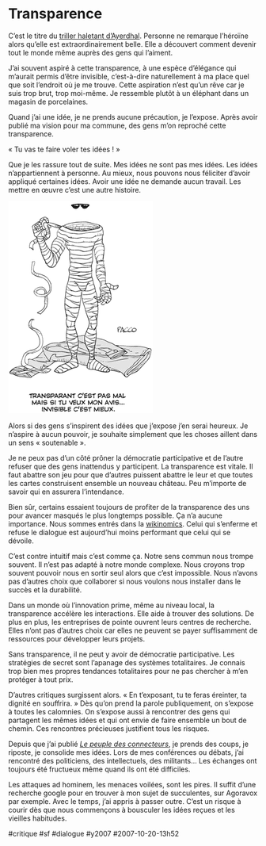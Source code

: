 # Transparence

C’est le titre du [triller haletant d’Ayerdhal](http://www.amazon.fr/Transparences-Ayerdhal/dp/2253101125). Personne ne remarque l’héroïne alors qu’elle est extraordinairement belle. Elle a découvert comment devenir tout le monde même auprès des gens qui l’aiment.

J’ai souvent aspiré à cette transparence, à une espèce d’élégance qui m’aurait permis d’être invisible, c’est-à-dire naturellement à ma place quel que soit l’endroit où je me trouve. Cette aspiration n’est qu’un rêve car je suis trop brut, trop moi-même. Je ressemble plutôt à un éléphant dans un magasin de porcelaines.

Quand j’ai une idée, je ne prends aucune précaution, je l’expose. Après avoir publié ma vision pour ma commune, des gens m’on reproché cette transparence.

« Tu vas te faire voler tes idées ! »

Que je les rassure tout de suite. Mes idées ne sont pas mes idées. Les idées n’appartiennent à personne. Au mieux, nous pouvons nous féliciter d’avoir appliqué certaines idées. Avoir une idée ne demande aucun travail. Les mettre en œuvre c’est une autre histoire.

[![](_i/transparence2.gif)](http://www.fuckingkarma.com)

Alors si des gens s’inspirent des idées que j’expose j’en serai heureux. Je n’aspire à aucun pouvoir, je souhaite simplement que les choses aillent dans un sens « soutenable ».

Je ne peux pas d’un côté prôner la démocratie participative et de l’autre refuser que des gens inattendus y participent. La transparence est vitale. Il faut abattre son jeu pour que d’autres puissent abattre le leur et que toutes les cartes construisent ensemble un nouveau château. Peu m’importe de savoir qui en assurera l’intendance.

Bien sûr, certains essaient toujours de profiter de la transparence des uns pour avancer masqués le plus longtemps possible. Ça n’a aucune importance. Nous sommes entrés dans la [wikinomics](../1/wikinomics.md). Celui qui s’enferme et refuse le dialogue est aujourd’hui moins performant que celui qui se dévoile.

C’est contre intuitif mais c’est comme ça. Notre sens commun nous trompe souvent. Il n’est pas adapté à notre monde complexe. Nous croyons trop souvent pouvoir nous en sortir seul alors que c’est impossible. Nous n’avons pas d’autres choix que collaborer si nous voulons nous installer dans le succès et la durabilité.

Dans un monde où l’innovation prime, même au niveau local, la transparence accélère les interactions. Elle aide à trouver des solutions. De plus en plus, les entreprises de pointe ouvrent leurs centres de recherche. Elles n’ont pas d’autres choix car elles ne peuvent se payer suffisamment de ressources pour développer leurs projets.

Sans transparence, il ne peut y avoir de démocratie participative. Les stratégies de secret sont l’apanage des systèmes totalitaires. Je connais trop bien mes propres tendances totalitaires pour ne pas chercher à m’en protéger à tout prix.

D’autres critiques surgissent alors. « En t’exposant, tu te feras éreinter, ta dignité en souffrira. » Dès qu’on prend la parole publiquement, on s’expose à toutes les calomnies. On s’expose aussi à rencontrer des gens qui partagent les mêmes idées et qui ont envie de faire ensemble un bout de chemin. Ces rencontres précieuses justifient tous les risques.

Depuis que j’ai publié *[Le peuple des connecteurs](../../page/le-peuple-des-connecteurs)*, je prends des coups, je riposte, je consolide mes idées. Lors de mes conférences ou débats, j’ai rencontré des politiciens, des intellectuels, des militants… Les échanges ont toujours été fructueux même quand ils ont été difficiles.

Les attaques ad hominem, les menaces voilées, sont les pires. Il suffit d’une recherche google pour en trouver à mon sujet de succulentes, sur Agoravox par exemple. Avec le temps, j’ai appris à passer outre. C’est un risque à courir dès que nous commençons à bousculer les idées reçues et les vieilles habitudes.

#critique #sf #dialogue #y2007 #2007-10-20-13h52
